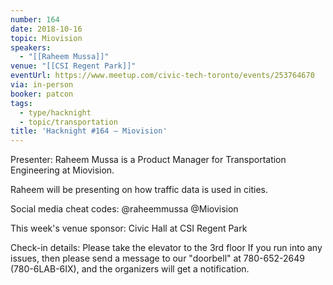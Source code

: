 ```yaml
---
number: 164
date: 2018-10-16
topic: Miovision
speakers:
  - "[[Raheem Mussa]]"
venue: "[[CSI Regent Park]]"
eventUrl: https://www.meetup.com/civic-tech-toronto/events/253764670
via: in-person
booker: patcon
tags:
  - type/hacknight
  - topic/transportation
title: 'Hacknight #164 – Miovision'
---
```


Presenter:
Raheem Mussa is a Product Manager for Transportation Engineering at Miovision.

Raheem will be presenting on how traffic data is used in cities.

Social media cheat codes:
@raheemmussa
@Miovision

This week's venue sponsor:
Civic Hall at CSI Regent Park

Check-in details:
Please take the elevator to the 3rd floor
If you run into any issues, then please send a message to our "doorbell" at 780-652-2649 (780-6LAB-6IX), and the organizers will get a notification.
